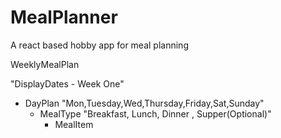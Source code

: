 # MealPlanner
A react based hobby app for meal planning

WeeklyMealPlan

"DisplayDates - Week One"

- DayPlan 
  "Mon,Tuesday,Wed,Thursday,Friday,Sat,Sunday"
  - MealType 
    "Breakfast, Lunch, Dinner , Supper(Optional)"
    - MealItem 
